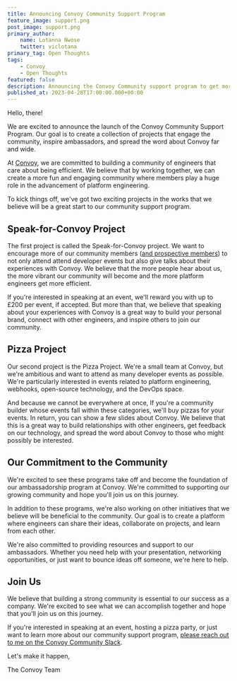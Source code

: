 ```yaml
---
title: Announcing Convoy Community Support Program
feature_image: support.png
post_image: support.png
primary_author:
    name: Lotanna Nwose
    twitter: viclotana
primary_tag: Open Thoughts
tags:
    - Convoy
    - Open Thoughts
featured: false
description: Announcing the Convoy Community support program to get more people to know about Convoy and encourage community engagement.
published_at: 2023-04-28T17:00:00.000+00:00
---
```

Hello, there!

We are excited to announce the launch of the Convoy Community Support Program. Our goal is to create a collection of projects that engage the community, inspire ambassadors, and spread the word about Convoy far and wide.

At [Convoy](http://getconvoy.io), we are committed to building a community of engineers that care about being efficient. We believe that by working together, we can create a more fun and engaging community where members play a huge role in the advancement of platform engineering. 

To kick things off, we've got two exciting projects in the works that we believe will be a great start to our community support program.

## Speak-for-Convoy Project

The first project is called the Speak-for-Convoy project. We want to encourage more of our community members ([and prospective members](https://convoy-community.slack.com/join/shared_invite/zt-xiuuoj0m-yPp~ylfYMCV9s038QL0IUQ#/shared-invite/email)) to not only attend attend developer events but also give talks about their experiences with Convoy. We believe that the more people hear about us, the more vibrant our community will become and the more platform engineers get more efficient.

If you're interested in speaking at an event, we'll reward you with up to  £200 per event, if accepted. But more than that, we believe that speaking about your experiences with Convoy is a great way to build your personal brand, connect with other engineers, and inspire others to join our community.

## Pizza Project

Our second project is the Pizza Project. We're a small team at Convoy, but we're ambitious and want to attend as many developer events as possible. We're particularly interested in events related to platform engineering, webhooks, open-source technology, and the DevOps space.

And because we cannot be everywhere at once, If you're a community builder whose events fall within these categories, we'll buy pizzas for your events. In return, you can show a few slides about Convoy. We believe that this is a great way to build relationships with other engineers, get feedback on our technology, and spread the word about Convoy to those who might possibly be interested.

## Our Commitment to the Community

We're excited to see these programs take off and become the foundation of our ambassadorship program at Convoy. We're committed to supporting our growing community and hope you'll join us on this journey.

In addition to these programs, we're also working on other initiatives that we believe will be beneficial to the community. Our goal is to create a platform where engineers can share their ideas, collaborate on projects, and learn from each other.

We're also committed to providing resources and support to our ambassadors. Whether you need help with your presentation, networking opportunities, or just want to bounce ideas off someone, we're here to help.

## Join Us

We believe that building a strong community is essential to our success as a company. We're excited to see what we can accomplish together and hope that you'll join us on this journey.

If you're interested in speaking at an event, hosting a pizza party, or just want to learn more about our community support program, [please reach out to me on the Convoy Community Slack](https://convoy-community.slack.com/join/shared_invite/zt-xiuuoj0m-yPp~ylfYMCV9s038QL0IUQ#/shared-invite/email).

Let's make it happen,

The Convoy Team